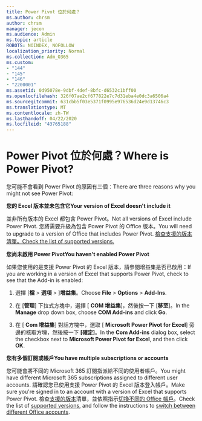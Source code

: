```yaml
---
title: Power Pivot 位於何處？
ms.author: chrsm
author: chrsm
manager: jecon
ms.audience: Admin
ms.topic: article
ROBOTS: NOINDEX, NOFOLLOW
localization_priority: Normal
ms.collection: Adm_O365
ms.custom:
- "144"
- "145"
- "146"
- "2200001"
ms.assetid: 0d95078e-9dbf-4def-8bfc-d6532c1bff00
ms.openlocfilehash: 326f07ae2cf677822e7c7d31eba4e0dc3a6506a4
ms.sourcegitcommit: 631cbb5f03e5371f0995e976536d24e9d13746c3
ms.translationtype: MT
ms.contentlocale: zh-TW
ms.lasthandoff: 04/22/2020
ms.locfileid: "43765188"
---
```

# <a name="where-is-power-pivot"></a><span data-ttu-id="6c618-102">Power Pivot 位於何處？</span><span class="sxs-lookup"><span data-stu-id="6c618-102">Where is Power Pivot?</span></span>

<span data-ttu-id="6c618-103">您可能不會看到 Power Pivot 的原因有三個：</span><span class="sxs-lookup"><span data-stu-id="6c618-103">There are three reasons why you might not see Power Pivot:</span></span>
  
<span data-ttu-id="6c618-104">**您的 Excel 版本並未包含它**</span><span class="sxs-lookup"><span data-stu-id="6c618-104">**Your version of Excel doesn't include it**</span></span>
  
<span data-ttu-id="6c618-105">並非所有版本的 Excel 都包含 Power Pivot。</span><span class="sxs-lookup"><span data-stu-id="6c618-105">Not all versions of Excel include Power Pivot.</span></span> <span data-ttu-id="6c618-106">您將需要升級為包含 Power Pivot 的 Office 版本。</span><span class="sxs-lookup"><span data-stu-id="6c618-106">You will need to upgrade to a version of Office that includes Power Pivot.</span></span> [<span data-ttu-id="6c618-107">檢查支援的版本清單。</span><span class="sxs-lookup"><span data-stu-id="6c618-107">Check the list of supported versions.</span></span>](https://support.office.com/article/aa64e217-4b6e-410b-8337-20b87e1c2a4b.aspx)
  
<span data-ttu-id="6c618-108">**您尚未啟用 Power Pivot**</span><span class="sxs-lookup"><span data-stu-id="6c618-108">**You haven't enabled Power Pivot**</span></span>
  
<span data-ttu-id="6c618-109">如果您使用的是支援 Power Pivot 的 Excel 版本，請參閱增益集是否已啟用：</span><span class="sxs-lookup"><span data-stu-id="6c618-109">If you are working in a version of Excel that supports Power Pivot, check to see that the Add-in is enabled:</span></span>
  
1. <span data-ttu-id="6c618-110">選擇 [**檔** \> **選項** \> ]**增益集**。</span><span class="sxs-lookup"><span data-stu-id="6c618-110">Choose **File** \> **Options** \> **Add-Ins**.</span></span>

2. <span data-ttu-id="6c618-111">在 [**管理**] 下拉式方塊中，選擇 [ **COM 增益集**]，然後按一下 [**移至**]。</span><span class="sxs-lookup"><span data-stu-id="6c618-111">In the **Manage** drop down box, choose **COM Add-ins** and click **Go**.</span></span>

3. <span data-ttu-id="6c618-112">在 [ **Com 增益集**] 對話方塊中，選取 [ **Microsoft Power Pivot for Excel**] 旁邊的核取方塊，然後按一下 **[確定]**。</span><span class="sxs-lookup"><span data-stu-id="6c618-112">In the **Com Add-ins** dialog box, select the checkbox next to **Microsoft Power Pivot for Excel**, and then click **OK**.</span></span>

<span data-ttu-id="6c618-113">**您有多個訂閱或帳戶**</span><span class="sxs-lookup"><span data-stu-id="6c618-113">**You have multiple subscriptions or accounts**</span></span>
  
<span data-ttu-id="6c618-114">您可能會將不同的 Microsoft 365 訂閱指派給不同的使用者帳戶。</span><span class="sxs-lookup"><span data-stu-id="6c618-114">You might have different Microsoft 365 subscriptions assigned to different user accounts.</span></span> <span data-ttu-id="6c618-115">請確認您已使用支援 Power Pivot 的 Excel 版本登入帳戶。</span><span class="sxs-lookup"><span data-stu-id="6c618-115">Make sure you're signed in to an account with a version of Excel that supports Power Pivot.</span></span> <span data-ttu-id="6c618-116">檢查[支援的版本](https://support.office.com/article/aa64e217-4b6e-410b-8337-20b87e1c2a4b.aspx)清單，並依照指示[切換不同的 Office 帳戶](https://support.office.com/article/b9582171-fd1f-4284-9846-bdd72bb28426.aspx#BKMK_WebSwitchAccounts)。</span><span class="sxs-lookup"><span data-stu-id="6c618-116">Check the list of [supported versions](https://support.office.com/article/aa64e217-4b6e-410b-8337-20b87e1c2a4b.aspx), and follow the instructions to [switch between different Office accounts](https://support.office.com/article/b9582171-fd1f-4284-9846-bdd72bb28426.aspx#BKMK_WebSwitchAccounts).</span></span>
